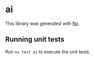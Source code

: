 # ai

This library was generated with [Nx](https://nx.dev).

## Running unit tests

Run `nx test ai` to execute the unit tests.
